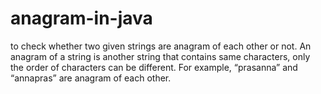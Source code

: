 # anagram-in-java
 to check whether two given strings are anagram of each other or not. An anagram of a string is another string that contains same characters, only the order of characters can be different. For example, “prasanna” and “annapras” are anagram of each other.
